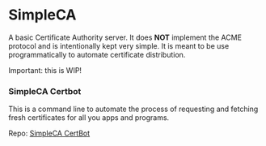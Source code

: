 # SimpleCA

A basic Certificate Authority server. It does __NOT__ implement the ACME 
protocol and is intentionally kept very simple.
It is meant to be use programmatically to automate certificate distribution.

Important: this is WIP!

### SimpleCA Certbot
This is a command line to automate the process of requesting and fetching fresh certificates for all you apps and programs.

Repo: [SimpleCA CertBot](https://github.com/KaiserWerk/SimpleCA-CertBot)
